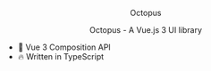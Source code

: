 
<p align="center">
  Octopus
</p>

<p align="center">Octopus - A Vue.js 3 UI library</p>

- 💪 Vue 3 Composition API
- 🔥 Written in TypeScript
